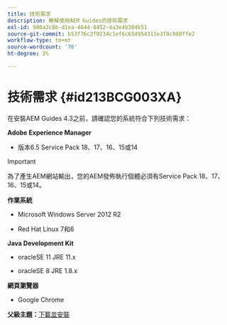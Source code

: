 ```yaml
---
title: 技術需求
description: 瞭解使用AEM Guides的技術需求
exl-id: 980a2c8b-d1ea-4644-8452-4a3e4b304b51
source-git-commit: b53f76c2f0234c1ef6c65d954311e3f8c980ffe2
workflow-type: tm+mt
source-wordcount: '76'
ht-degree: 3%

---
```


# 技術需求 {#id213BCG003XA}

在安裝AEM Guides 4.3之前，請確認您的系統符合下列技術需求：

**Adobe Experience Manager**

- 版本6.5 Service Pack 18、17、16、15或14

>[!IMPORTANT]
>
> 為了產生AEM網站輸出，您的AEM發佈執行個體必須有Service Pack 18、17、16、15或14。

**作業系統**

- Microsoft Windows Server 2012 R2

- Red Hat Linux 7和6


**Java Development Kit**

- oracleSE 11 JRE 11.x

- oracleSE 8 JRE 1.8.x


**網頁瀏覽器**

- Google Chrome


**父級主題：**[&#x200B;下載並安裝](download-install.md)
